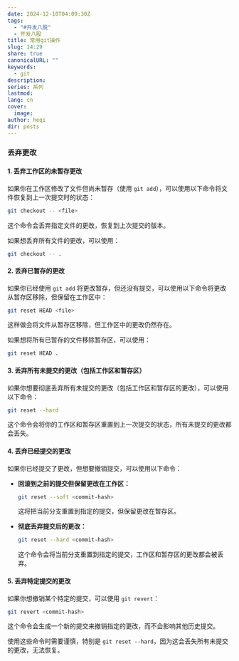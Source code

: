 ```yaml
---
date: 2024-12-10T04:09:30Z
tags:
  - "#开发八股"
  - 开发八股
title: 常用git操作
slug: 14:29
share: true
canonicalURL: ""
keywords:
  - git
description: 
series: 系列
lastmod: 
lang: cn
cover:
  image: 
author: heqi
dir: posts
---
```


### 丢弃更改
#### 1. **丢弃工作区的未暂存更改**
   如果你在工作区修改了文件但尚未暂存（使用 `git add`），可以使用以下命令将文件恢复到上一次提交时的状态：
   ```bash
   git checkout -- <file>
   ```
   这个命令会丢弃指定文件的更改，恢复到上次提交的版本。

   如果想丢弃所有文件的更改，可以使用：
   ```bash
   git checkout -- .
   ```

#### 2. **丢弃已暂存的更改**
   如果你已经使用 `git add` 将更改暂存，但还没有提交，可以使用以下命令将更改从暂存区移除，但保留在工作区中：
   ```bash
   git reset HEAD <file>
   ```
   这样做会将文件从暂存区移除，但工作区中的更改仍然存在。

   如果想将所有已暂存的文件移除暂存区，可以使用：
   ```bash
   git reset HEAD .
   ```

#### 3. **丢弃所有未提交的更改（包括工作区和暂存区）**
   如果你想要彻底丢弃所有未提交的更改（包括工作区和暂存区的更改），可以使用以下命令：
   ```bash
   git reset --hard
   ```
   这个命令会将你的工作区和暂存区重置到上一次提交的状态，所有未提交的更改都会丢失。

#### 4. **丢弃已经提交的更改**
   如果你已经提交了更改，但想要撤销提交，可以使用以下命令：

   - **回滚到之前的提交但保留更改在工作区：**
     ```bash
     git reset --soft <commit-hash>
     ```
     这将把当前分支重置到指定的提交，但保留更改在暂存区。

   - **彻底丢弃提交后的更改：**
     ```bash
     git reset --hard <commit-hash>
     ```
     这个命令会将当前分支重置到指定的提交，工作区和暂存区的更改都会被丢弃。

#### 5. **丢弃特定提交的更改**
   如果你想撤销某个特定的提交，可以使用 `git revert`：
   ```bash
   git revert <commit-hash>
   ```
   这个命令会生成一个新的提交来撤销指定的更改，而不会影响其他历史提交。

使用这些命令时需要谨慎，特别是 `git reset --hard`，因为这会丢失所有未提交的更改，无法恢复。